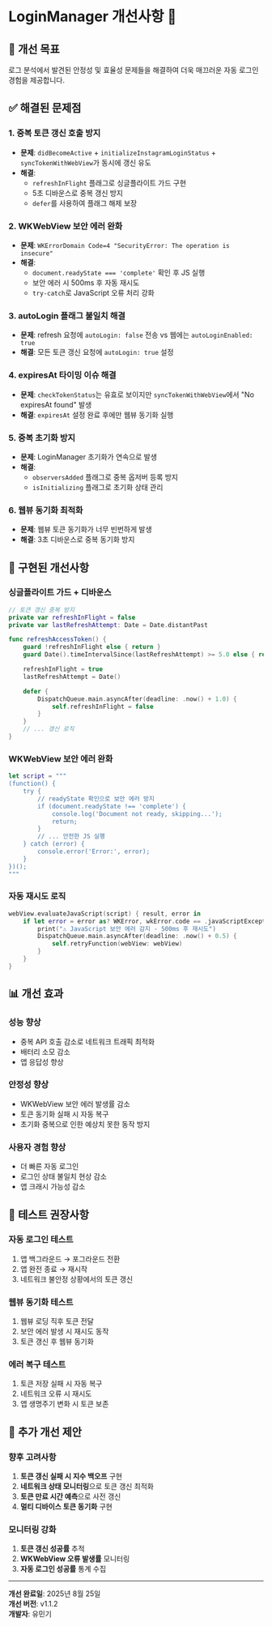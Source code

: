 # LoginManager 개선사항 📱

## 🎯 개선 목표

로그 분석에서 발견된 안정성 및 효율성 문제들을 해결하여 더욱 매끄러운 자동 로그인 경험을 제공합니다.

## ✅ 해결된 문제점

### 1. **중복 토큰 갱신 호출 방지**

- **문제**: `didBecomeActive` + `initializeInstagramLoginStatus` + `syncTokenWithWebView`가 동시에 갱신 유도
- **해결**:
  - `refreshInFlight` 플래그로 싱글플라이트 가드 구현
  - 5초 디바운스로 중복 갱신 방지
  - `defer`를 사용하여 플래그 해제 보장

### 2. **WKWebView 보안 에러 완화**

- **문제**: `WKErrorDomain Code=4 "SecurityError: The operation is insecure"`
- **해결**:
  - `document.readyState === 'complete'` 확인 후 JS 실행
  - 보안 에러 시 500ms 후 자동 재시도
  - `try-catch`로 JavaScript 오류 처리 강화

### 3. **autoLogin 플래그 불일치 해결**

- **문제**: refresh 요청에 `autoLogin: false` 전송 vs 웹에는 `autoLoginEnabled: true`
- **해결**: 모든 토큰 갱신 요청에 `autoLogin: true` 설정

### 4. **expiresAt 타이밍 이슈 해결**

- **문제**: `checkTokenStatus`는 유효로 보이지만 `syncTokenWithWebView`에서 "No expiresAt found" 발생
- **해결**: `expiresAt` 설정 완료 후에만 웹뷰 동기화 실행

### 5. **중복 초기화 방지**

- **문제**: LoginManager 초기화가 연속으로 발생
- **해결**:
  - `observersAdded` 플래그로 중복 옵저버 등록 방지
  - `isInitializing` 플래그로 초기화 상태 관리

### 6. **웹뷰 동기화 최적화**

- **문제**: 웹뷰 토큰 동기화가 너무 빈번하게 발생
- **해결**: 3초 디바운스로 중복 동기화 방지

## 🔧 구현된 개선사항

### **싱글플라이트 가드 + 디바운스**

```swift
// 토큰 갱신 중복 방지
private var refreshInFlight = false
private var lastRefreshAttempt: Date = Date.distantPast

func refreshAccessToken() {
    guard !refreshInFlight else { return }
    guard Date().timeIntervalSince(lastRefreshAttempt) >= 5.0 else { return }

    refreshInFlight = true
    lastRefreshAttempt = Date()

    defer {
        DispatchQueue.main.asyncAfter(deadline: .now() + 1.0) {
            self.refreshInFlight = false
        }
    }
    // ... 갱신 로직
}
```

### **WKWebView 보안 에러 완화**

```swift
let script = """
(function() {
    try {
        // readyState 확인으로 보안 에러 방지
        if (document.readyState !== 'complete') {
            console.log('Document not ready, skipping...');
            return;
        }
        // ... 안전한 JS 실행
    } catch (error) {
        console.error('Error:', error);
    }
})();
"""
```

### **자동 재시도 로직**

```swift
webView.evaluateJavaScript(script) { result, error in
    if let error = error as? WKError, wkError.code == .javaScriptExceptionOccurred {
        print("⚠️ JavaScript 보안 에러 감지 - 500ms 후 재시도")
        DispatchQueue.main.asyncAfter(deadline: .now() + 0.5) {
            self.retryFunction(webView: webView)
        }
    }
}
```

## 📊 개선 효과

### **성능 향상**

- 중복 API 호출 감소로 네트워크 트래픽 최적화
- 배터리 소모 감소
- 앱 응답성 향상

### **안정성 향상**

- WKWebView 보안 에러 발생률 감소
- 토큰 동기화 실패 시 자동 복구
- 초기화 중복으로 인한 예상치 못한 동작 방지

### **사용자 경험 향상**

- 더 빠른 자동 로그인
- 로그인 상태 불일치 현상 감소
- 앱 크래시 가능성 감소

## 🧪 테스트 권장사항

### **자동 로그인 테스트**

1. 앱 백그라운드 → 포그라운드 전환
2. 앱 완전 종료 → 재시작
3. 네트워크 불안정 상황에서의 토큰 갱신

### **웹뷰 동기화 테스트**

1. 웹뷰 로딩 직후 토큰 전달
2. 보안 에러 발생 시 재시도 동작
3. 토큰 갱신 후 웹뷰 동기화

### **에러 복구 테스트**

1. 토큰 저장 실패 시 자동 복구
2. 네트워크 오류 시 재시도
3. 앱 생명주기 변화 시 토큰 보존

## 📝 추가 개선 제안

### **향후 고려사항**

1. **토큰 갱신 실패 시 지수 백오프** 구현
2. **네트워크 상태 모니터링**으로 토큰 갱신 최적화
3. **토큰 만료 시간 예측**으로 사전 갱신
4. **멀티 디바이스 토큰 동기화** 구현

### **모니터링 강화**

1. **토큰 갱신 성공률** 추적
2. **WKWebView 오류 발생률** 모니터링
3. **자동 로그인 성공률** 통계 수집

---

**개선 완료일**: 2025년 8월 25일  
**개선 버전**: v1.1.2  
**개발자**: 유민기
